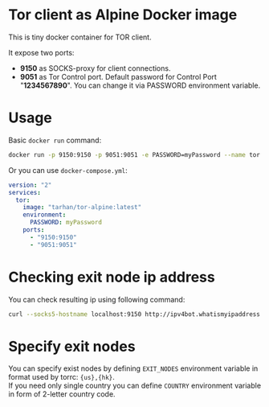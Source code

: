 # Tor client as Alpine Docker image

This is tiny docker container for TOR client.

It expose two ports:
 - **9150** as SOCKS-proxy for client connections.  
 - **9051** as Tor Control port.
Default password for Control Port "**1234567890**".
You can change it via PASSWORD environment variable.

# Usage

Basic ```docker run``` command:
```sh
docker run -p 9150:9150 -p 9051:9051 -e PASSWORD=myPassword --name tor tarhan/tor-alpine:latest
```

Or you can use ```docker-compose.yml```:
```yaml
version: "2"
services:
  tor:
    image: "tarhan/tor-alpine:latest"
    environment:
      PASSWORD: myPassword
    ports:
      - "9150:9150"
      - "9051:9051"
```

# Checking exit node ip address
You can check resulting ip using following command:  
```sh
curl --socks5-hostname localhost:9150 http://ipv4bot.whatismyipaddress.com
```

# Specify exit nodes
You can specify exist nodes by defining ```EXIT_NODES``` environment variable in format used by torrc: ```{us},{hk}```.  
If you need only single country you can define ```COUNTRY``` environment variable in form of 2-letter country code.  
